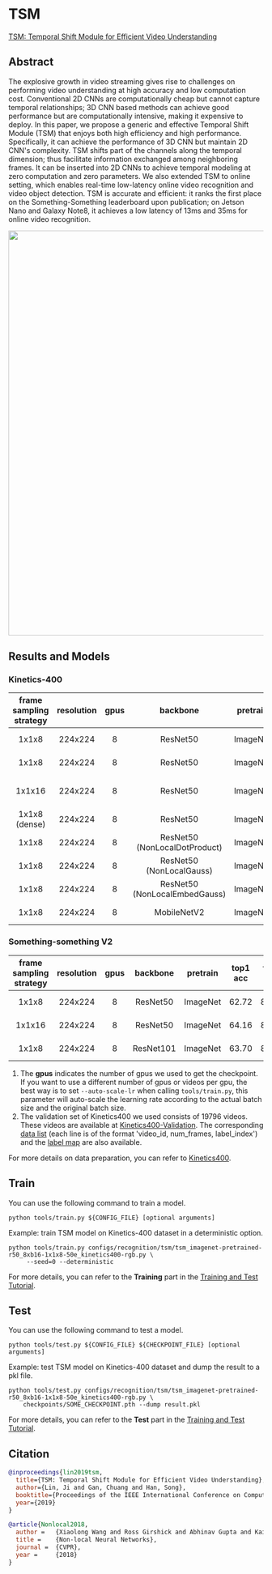 # TSM

[TSM: Temporal Shift Module for Efficient Video Understanding](https://openaccess.thecvf.com/content_ICCV_2019/html/Lin_TSM_Temporal_Shift_Module_for_Efficient_Video_Understanding_ICCV_2019_paper.html)

<!-- [ALGORITHM] -->

## Abstract

<!-- [ABSTRACT] -->

The explosive growth in video streaming gives rise to challenges on performing video understanding at high accuracy and low computation cost. Conventional 2D CNNs are computationally cheap but cannot capture temporal relationships; 3D CNN based methods can achieve good performance but are computationally intensive, making it expensive to deploy. In this paper, we propose a generic and effective Temporal Shift Module (TSM) that enjoys both high efficiency and high performance. Specifically, it can achieve the performance of 3D CNN but maintain 2D CNN's complexity. TSM shifts part of the channels along the temporal dimension; thus facilitate information exchanged among neighboring frames. It can be inserted into 2D CNNs to achieve temporal modeling at zero computation and zero parameters. We also extended TSM to online setting, which enables real-time low-latency online video recognition and video object detection. TSM is accurate and efficient: it ranks the first place on the Something-Something leaderboard upon publication; on Jetson Nano and Galaxy Note8, it achieves a low latency of 13ms and 35ms for online video recognition.

<!-- [IMAGE] -->

<div align=center>
<img src="https://user-images.githubusercontent.com/34324155/143019083-abc0de39-9ea1-4175-be5c-073c90de64c3.png" width="800"/>
</div>

## Results and Models

### Kinetics-400

| frame sampling strategy | resolution | gpus |           backbone            | pretrain | top1 acc | top5 acc |  testing protocol  | FLOPs  | params |            config            |                       ckpt |                        log |
| :---------------------: | :--------: | :--: | :---------------------------: | :------: | :------: | :------: | :----------------: | :----: | :----: | :--------------------------: | -------------------------: | -------------------------: |
|          1x1x8          |  224x224   |  8   |           ResNet50            | ImageNet |  73.18   |  90.56   | 8 clips x 10 crop  | 32.88G | 23.87M | [config](/configs/recognition/tsm/tsm_imagenet-pretrained-r50_8xb16-1x1x8-50e_kinetics400-rgb.py) | [ckpt](https://download.openmmlab.com/mmaction/v1.0/recognition/tsm/tsm_imagenet-pretrained-r50_8xb16-1x1x8-50e_kinetics400-rgb/tsm_imagenet-pretrained-r50_8xb16-1x1x8-50e_kinetics400-rgb_20220831-64d69186.pth) | [log](https://download.openmmlab.com/mmaction/v1.0/recognition/tsm/tsm_imagenet-pretrained-r50_8xb16-1x1x8-50e_kinetics400-rgb/tsm_imagenet-pretrained-r50_8xb16-1x1x8-50e_kinetics400-rgb.log) |
|          1x1x8          |  224x224   |  8   |           ResNet50            | ImageNet |  73.22   |  90.22   | 8 clips x 10 crop  | 32.88G | 23.87M | [config](/configs/recognition/tsm/tsm_imagenet-pretrained-r50_8xb16-1x1x8-100e_kinetics400-rgb.py) | [ckpt](https://download.openmmlab.com/mmaction/v1.0/recognition/tsm/tsm_imagenet-pretrained-r50_8xb16-1x1x8-100e_kinetics400-rgb/tsm_imagenet-pretrained-r50_8xb16-1x1x8-100e_kinetics400-rgb_20220831-a6db1e5d.pth) | [log](https://download.openmmlab.com/mmaction/v1.0/recognition/tsm/tsm_imagenet-pretrained-r50_8xb16-1x1x8-100e_kinetics400-rgb/tsm_imagenet-pretrained-r50_8xb16-1x1x8-100e_kinetics400-rgb.log) |
|         1x1x16          |  224x224   |  8   |           ResNet50            | ImageNet |  75.12   |  91.55   | 16 clips x 10 crop | 65.75G | 23.87M | [config](/configs/recognition/tsm/tsm_imagenet-pretrained-r50_8xb16-1x1x16-50e_kinetics400-rgb.py) | [ckpt](https://download.openmmlab.com/mmaction/v1.0/recognition/tsm/tsm_imagenet-pretrained-r50_8xb16-1x1x16-50e_kinetics400-rgb/tsm_imagenet-pretrained-r50_8xb16-1x1x16-50e_kinetics400-rgb_20220831-042b1748.pth) | [log](https://download.openmmlab.com/mmaction/v1.0/recognition/tsm/tsm_imagenet-pretrained-r50_8xb16-1x1x16-50e_kinetics400-rgb/tsm_imagenet-pretrained-r50_8xb16-1x1x16-50e_kinetics400-rgb.log) |
|      1x1x8 (dense)      |  224x224   |  8   |           ResNet50            | ImageNet |  73.38   |  90.78   | 8 clips x 10 crop  | 32.88G | 23.87M | [config](/configs/recognition/tsm/tsm_imagenet-pretrained-r50_8xb16-dense-1x1x8-50e_kinetics400-rgb.py) | [ckpt](https://download.openmmlab.com/mmaction/v1.0/recognition/tsm/tsm_imagenet-pretrained-r50_8xb16-dense-1x1x8-50e_kinetics400-rgb/tsm_imagenet-pretrained-r50_8xb16-dense-1x1x8-50e_kinetics400-rgb_20220831-f55d3c2b.pth) | [log](https://download.openmmlab.com/mmaction/v1.0/recognition/tsm/tsm_imagenet-pretrained-r50_8xb16-dense-1x1x8-50e_kinetics400-rgb/tsm_imagenet-pretrained-r50_8xb16-dense-1x1x8-50e_kinetics400-rgb.log) |
|          1x1x8          |  224x224   |  8   | ResNet50 (NonLocalDotProduct) | ImageNet |  74.49   |  91.15   | 8 clips x 10 crop  | 61.30G | 31.68M | [config](/configs/recognition/tsm/tsm_imagenet-pretrained-r50-nl-dot-product_8xb16-1x1x8-50e_kinetics400-rgb.py) | [ckpt](https://download.openmmlab.com/mmaction/v1.0/recognition/tsm/tsm_imagenet-pretrained-r50-nl-dot-product_8xb16-1x1x8-50e_kinetics400-rgb/tsm_imagenet-pretrained-r50-nl-dot-product_8xb16-1x1x8-50e_kinetics400-rgb_20220831-108bfde5.pth) | [log](https://download.openmmlab.com/mmaction/v1.0/recognition/tsm/tsm_imagenet-pretrained-r50-nl-dot-product_8xb16-1x1x8-50e_kinetics400-rgb/tsm_imagenet-pretrained-r50-nl-dot-product_8xb16-1x1x8-50e_kinetics400-rgb.log) |
|          1x1x8          |  224x224   |  8   |   ResNet50 (NonLocalGauss)    | ImageNet |  73.66   |  90.99   | 8 clips x 10 crop  | 59.06G | 28.00M | [config](/configs/recognition/tsm/tsm_imagenet-pretrained-r50-nl-gaussian_8xb16-1x1x8-50e_kinetics400-rgb.py) | [ckpt](https://download.openmmlab.com/mmaction/v1.0/recognition/tsm/tsm_imagenet-pretrained-r50-nl-gaussian_8xb16-1x1x8-50e_kinetics400-rgb/tsm_imagenet-pretrained-r50-nl-gaussian_8xb16-1x1x8-50e_kinetics400-rgb_20220831-7e54dacf.pth) | [log](https://download.openmmlab.com/mmaction/v1.0/recognition/tsm/tsm_imagenet-pretrained-r50-nl-gaussian_8xb16-1x1x8-50e_kinetics400-rgb/tsm_imagenet-pretrained-r50-nl-gaussian_8xb16-1x1x8-50e_kinetics400-rgb.log) |
|          1x1x8          |  224x224   |  8   | ResNet50 (NonLocalEmbedGauss) | ImageNet |  74.34   |  91.23   | 8 clips x 10 crop  | 61.30G | 31.68M | [config](/configs/recognition/tsm/tsm_imagenet-pretrained-r50-nl-embedded-gaussian_8xb16-1x1x8-50e_kinetics400-rgb.py) | [ckpt](https://download.openmmlab.com/mmaction/v1.0/recognition/tsm/tsm_imagenet-pretrained-r50-nl-embedded-gaussian_8xb16-1x1x8-50e_kinetics400-rgb/tsm_imagenet-pretrained-r50-nl-embedded-gaussian_8xb16-1x1x8-50e_kinetics400-rgb_20220831-35eddb57.pth) | [log](https://download.openmmlab.com/mmaction/v1.0/recognition/tsm/tsm_imagenet-pretrained-r50-nl-embedded-gaussian_8xb16-1x1x8-50e_kinetics400-rgb/tsm_imagenet-pretrained-r50-nl-embedded-gaussian_8xb16-1x1x8-50e_kinetics400-rgb.log) |
|          1x1x8          |  224x224   |  8   |          MobileNetV2          | ImageNet |  68.71   |  88.32   |  8 clips x 3 crop  | 3.269G | 2.736M | [config](/configs/recognition/tsm/tsm_imagenet-pretrained-mobilenetv2_8xb16-1x1x8-100e_kinetics400-rgb.py) | [ckpt](https://download.openmmlab.com/mmaction/v1.0/recognition/tsm/tsm_imagenet-pretrained-mobilenetv2_8xb16-1x1x8-100e_kinetics400-rgb/tsm_imagenet-pretrained-mobilenetv2_8xb16-1x1x8-100e_kinetics400-rgb_20230414-401127fd.pth) | [log](https://download.openmmlab.com/mmaction/v1.0/recognition/tsm/tsm_imagenet-pretrained-mobilenetv2_8xb16-1x1x8-100e_kinetics400-rgb/tsm_imagenet-pretrained-mobilenetv2_8xb16-1x1x8-100e_kinetics400-rgb.log) |

### Something-something V2

| frame sampling strategy | resolution | gpus | backbone  | pretrain | top1 acc | top5 acc | testing protocol  | FLOPs  | params |               config                |               ckpt                |                log                |
| :---------------------: | :--------: | :--: | :-------: | :------: | :------: | :------: | :---------------: | :----: | :----: | :---------------------------------: | :-------------------------------: | :-------------------------------: |
|          1x1x8          |  224x224   |  8   | ResNet50  | ImageNet |  62.72   |  87.70   | 8 clips x 3 crop  | 32.88G | 23.87M | [config](/configs/recognition/tsm/tsm_imagenet-pretrained-r50_8xb16-1x1x8-50e_sthv2-rgb.py) | [ckpt](https://download.openmmlab.com/mmaction/v1.0/recognition/tsm/tsm_imagenet-pretrained-r50_8xb16-1x1x8-50e_sthv2-rgb/tsm_imagenet-pretrained-r50_8xb16-1x1x8-50e_sthv2-rgb_20230317-be0fc26e.pth) | [log](https://download.openmmlab.com/mmaction/v1.0/recognition/tsm/tsm_imagenet-pretrained-r50_8xb16-1x1x8-50e_sthv2-rgb/tsm_imagenet-pretrained-r50_8xb16-1x1x8-50e_sthv2-rgb.log) |
|         1x1x16          |  224x224   |  8   | ResNet50  | ImageNet |  64.16   |  88.61   | 16 clips x 3 crop | 65.75G | 23.87M | [config](/configs/recognition/tsm/tsm_imagenet-pretrained-r50_8xb16-1x1x16-50e_sthv2-rgb.py) | [ckpt](https://download.openmmlab.com/mmaction/v1.0/recognition/tsm/tsm_imagenet-pretrained-r50_8xb16-1x1x16-50e_sthv2-rgb/tsm_imagenet-pretrained-r50_8xb16-1x1x16-50e_sthv2-rgb_20230317-ec6696ad.pth) | [log](https://download.openmmlab.com/mmaction/v1.0/recognition/tsm/tsm_imagenet-pretrained-r50_8xb16-1x1x16-50e_sthv2-rgb/tsm_imagenet-pretrained-r50_8xb16-1x1x16-50e_sthv2-rgb.log) |
|          1x1x8          |  224x224   |  8   | ResNet101 | ImageNet |  63.70   |  88.28   | 8 clips x 3 crop  | 62.66G | 42.86M | [config](/configs/recognition/tsm/tsm_imagenet-pretrained-r101_8xb16-1x1x8-50e_sthv2-rgb.py) | [ckpt](https://download.openmmlab.com/mmaction/v1.0/recognition/tsm/tsm_imagenet-pretrained-r101_8xb16-1x1x8-50e_sthv2-rgb/tsm_imagenet-pretrained-r101_8xb16-1x1x8-50e_sthv2-rgb_20230320-efcc0d1b.pth) | [log](https://download.openmmlab.com/mmaction/v1.0/recognition/tsm/tsm_imagenet-pretrained-r101_8xb16-1x1x8-50e_sthv2-rgb/tsm_imagenet-pretrained-r101_8xb16-1x1x8-50e_sthv2-rgb.log) |

1. The **gpus** indicates the number of gpus we used to get the checkpoint. If you want to use a different number of gpus or videos per gpu, the best way is to set `--auto-scale-lr` when calling `tools/train.py`, this parameter will auto-scale the learning rate according to the actual batch size and the original batch size.
2. The validation set of Kinetics400 we used consists of 19796 videos. These videos are available at [Kinetics400-Validation](https://mycuhk-my.sharepoint.com/:u:/g/personal/1155136485_link_cuhk_edu_hk/EbXw2WX94J1Hunyt3MWNDJUBz-nHvQYhO9pvKqm6g39PMA?e=a9QldB). The corresponding [data list](https://download.openmmlab.com/mmaction/dataset/k400_val/kinetics_val_list.txt) (each line is of the format 'video_id, num_frames, label_index') and the [label map](https://download.openmmlab.com/mmaction/dataset/k400_val/kinetics_class2ind.txt) are also available.

For more details on data preparation, you can refer to [Kinetics400](/tools/data/kinetics/README.md).

## Train

You can use the following command to train a model.

```shell
python tools/train.py ${CONFIG_FILE} [optional arguments]
```

Example: train TSM model on Kinetics-400 dataset in a deterministic option.

```shell
python tools/train.py configs/recognition/tsm/tsm_imagenet-pretrained-r50_8xb16-1x1x8-50e_kinetics400-rgb.py \
     --seed=0 --deterministic
```

For more details, you can refer to the **Training** part in the [Training and Test Tutorial](/docs/en/user_guides/train_test.md).

## Test

You can use the following command to test a model.

```shell
python tools/test.py ${CONFIG_FILE} ${CHECKPOINT_FILE} [optional arguments]
```

Example: test TSM model on Kinetics-400 dataset and dump the result to a pkl file.

```shell
python tools/test.py configs/recognition/tsm/tsm_imagenet-pretrained-r50_8xb16-1x1x8-50e_kinetics400-rgb.py \
    checkpoints/SOME_CHECKPOINT.pth --dump result.pkl
```

For more details, you can refer to the **Test** part in the [Training and Test Tutorial](/docs/en/user_guides/train_test.md).

## Citation

```BibTeX
@inproceedings{lin2019tsm,
  title={TSM: Temporal Shift Module for Efficient Video Understanding},
  author={Lin, Ji and Gan, Chuang and Han, Song},
  booktitle={Proceedings of the IEEE International Conference on Computer Vision},
  year={2019}
}
```

<!-- [BACKBONE] -->

```BibTeX
@article{Nonlocal2018,
  author =   {Xiaolong Wang and Ross Girshick and Abhinav Gupta and Kaiming He},
  title =    {Non-local Neural Networks},
  journal =  {CVPR},
  year =     {2018}
}
```
